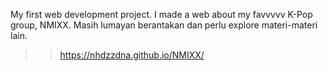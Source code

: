 My first web development project. I made a web about my favvvvv K-Pop group, NMIXX. Masih lumayan berantakan dan perlu explore materi-materi lain.
>> https://nhdzzdna.github.io/NMIXX/
